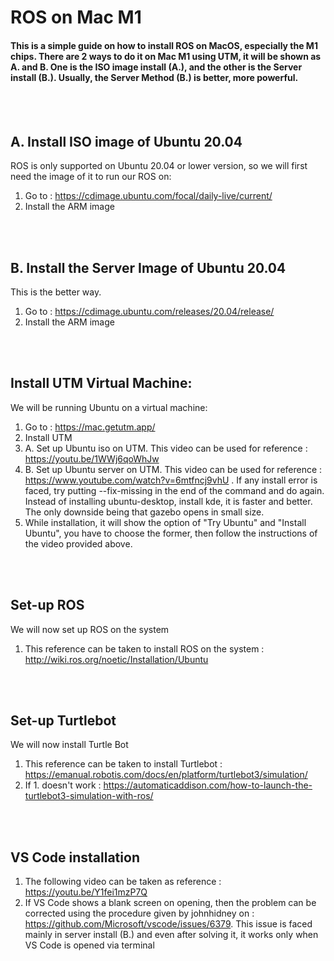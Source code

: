 # ROS on Mac M1 
#### This is a simple guide on how to install ROS on MacOS, especially the M1 chips. There are 2 ways to do it on Mac M1 using UTM, it will be shown as A. and B. One is the ISO image install (A.), and the other is the Server install (B.). Usually, the Server Method (B.) is better, more powerful.
</br>
</br>

## A. Install ISO image of Ubuntu 20.04
ROS is only supported on Ubuntu 20.04 or lower version, so we will first need the image of it to run our ROS on:
1. Go to : https://cdimage.ubuntu.com/focal/daily-live/current/
2. Install the ARM image
</br>
</br>

## B. Install the Server Image of Ubuntu 20.04
This is the better way.
1. Go to : https://cdimage.ubuntu.com/releases/20.04/release/
2. Install the ARM image
</br>
</br>

## Install UTM Virtual Machine:
We will be running Ubuntu on a virtual machine:
1. Go to : https://mac.getutm.app/
2. Install UTM 
3. A. Set up Ubuntu iso on UTM. This video can be used for reference : https://youtu.be/1WWj6qoWhJw 
4. B. Set up Ubuntu server on UTM. This video can be used for reference : https://www.youtube.com/watch?v=6mtfncj9vhU . If any install error is faced, try putting --fix-missing in the end of the command and do again. Instead of installing ubuntu-desktop, install kde, it is faster and better. The only downside being that gazebo opens in small size.
5. While installation, it will show the option of "Try Ubuntu" and "Install Ubuntu", you have to choose the former, then follow the instructions of the video provided above.
</br>
</br>

## Set-up ROS
We will now set up ROS on the system
1. This reference can be taken to install ROS on the system : http://wiki.ros.org/noetic/Installation/Ubuntu
</br>
</br>

## Set-up Turtlebot
We will now install Turtle Bot
1. This reference can be taken to install Turtlebot : https://emanual.robotis.com/docs/en/platform/turtlebot3/simulation/
2. If 1. doesn't work : https://automaticaddison.com/how-to-launch-the-turtlebot3-simulation-with-ros/
</br>
</br>

## VS Code installation
1. The following video can be taken as reference : https://youtu.be/Y1fei1mzP7Q
2. If VS Code shows a blank screen on opening, then the problem can be corrected using the procedure given by johnhidney on : https://github.com/Microsoft/vscode/issues/6379. This issue is faced mainly in server install (B.) and even after solving it, it works only when VS Code is opened via terminal

